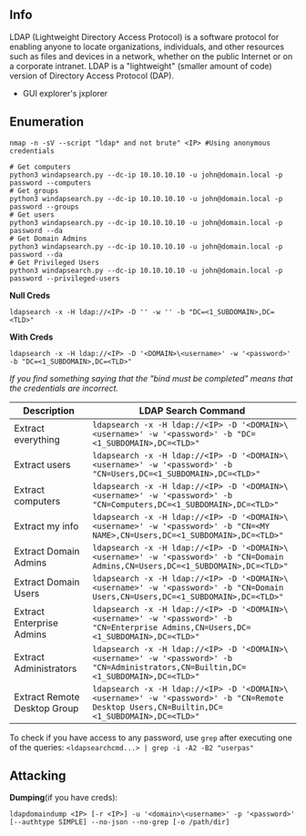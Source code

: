 ## Info

LDAP (Lightweight Directory Access Protocol) is a software protocol for enabling anyone to locate organizations, individuals, and other resources such as files and devices in a network, whether on the public Internet or on a corporate intranet. LDAP is a "lightweight" (smaller amount of code) version of Directory Access Protocol (DAP).

- GUI explorer's jxplorer


## Enumeration

`nmap -n -sV --script "ldap* and not brute" <IP> #Using anonymous credentials`

```
# Get computers
python3 windapsearch.py --dc-ip 10.10.10.10 -u john@domain.local -p password --computers
# Get groups
python3 windapsearch.py --dc-ip 10.10.10.10 -u john@domain.local -p password --groups
# Get users
python3 windapsearch.py --dc-ip 10.10.10.10 -u john@domain.local -p password --da
# Get Domain Admins
python3 windapsearch.py --dc-ip 10.10.10.10 -u john@domain.local -p password --da
# Get Privileged Users
python3 windapsearch.py --dc-ip 10.10.10.10 -u john@domain.local -p password --privileged-users
```

**Null Creds**

`ldapsearch -x -H ldap://<IP> -D '' -w '' -b "DC=<1_SUBDOMAIN>,DC=<TLD>"`

**With Creds**

`ldapsearch -x -H ldap://<IP> -D '<DOMAIN>\<username>' -w '<password>' -b "DC=<1_SUBDOMAIN>,DC=<TLD>"`

*If you find something saying that the "bind must be completed" means that the credentials are incorrect.*

| Description               | LDAP Search Command                                                                                                    |
|---------------------------|------------------------------------------------------------------------------------------------------------------------|
| Extract everything        | `ldapsearch -x -H ldap://<IP> -D '<DOMAIN>\<username>' -w '<password>' -b "DC=<1_SUBDOMAIN>,DC=<TLD>"`                  |
| Extract users              | `ldapsearch -x -H ldap://<IP> -D '<DOMAIN>\<username>' -w '<password>' -b "CN=Users,DC=<1_SUBDOMAIN>,DC=<TLD>"`          |
| Extract computers          | `ldapsearch -x -H ldap://<IP> -D '<DOMAIN>\<username>' -w '<password>' -b "CN=Computers,DC=<1_SUBDOMAIN>,DC=<TLD>"`      |
| Extract my info            | `ldapsearch -x -H ldap://<IP> -D '<DOMAIN>\<username>' -w '<password>' -b "CN=<MY NAME>,CN=Users,DC=<1_SUBDOMAIN>,DC=<TLD>"` |
| Extract Domain Admins      | `ldapsearch -x -H ldap://<IP> -D '<DOMAIN>\<username>' -w '<password>' -b "CN=Domain Admins,CN=Users,DC=<1_SUBDOMAIN>,DC=<TLD>"` |
| Extract Domain Users       | `ldapsearch -x -H ldap://<IP> -D '<DOMAIN>\<username>' -w '<password>' -b "CN=Domain Users,CN=Users,DC=<1_SUBDOMAIN>,DC=<TLD>"` |
| Extract Enterprise Admins  | `ldapsearch -x -H ldap://<IP> -D '<DOMAIN>\<username>' -w '<password>' -b "CN=Enterprise Admins,CN=Users,DC=<1_SUBDOMAIN>,DC=<TLD>"` |
| Extract Administrators     | `ldapsearch -x -H ldap://<IP> -D '<DOMAIN>\<username>' -w '<password>' -b "CN=Administrators,CN=Builtin,DC=<1_SUBDOMAIN>,DC=<TLD>"` |
| Extract Remote Desktop Group | `ldapsearch -x -H ldap://<IP> -D '<DOMAIN>\<username>' -w '<password>' -b "CN=Remote Desktop Users,CN=Builtin,DC=<1_SUBDOMAIN>,DC=<TLD>"` |

To check if you have access to any password, use `grep` after executing one of the queries:
`<ldapsearchcmd...> | grep -i -A2 -B2 "userpas"`

## Attacking

**Dumping**(if you have creds):

`ldapdomaindump <IP> [-r <IP>] -u '<domain>\<username>' -p '<password>' [--authtype SIMPLE] --no-json --no-grep [-o /path/dir]`

